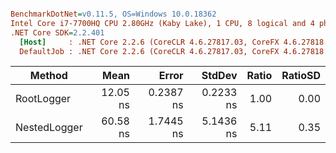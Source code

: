 ``` ini

BenchmarkDotNet=v0.11.5, OS=Windows 10.0.18362
Intel Core i7-7700HQ CPU 2.80GHz (Kaby Lake), 1 CPU, 8 logical and 4 physical cores
.NET Core SDK=2.2.401
  [Host]     : .NET Core 2.2.6 (CoreCLR 4.6.27817.03, CoreFX 4.6.27818.02), 64bit RyuJIT
  DefaultJob : .NET Core 2.2.6 (CoreCLR 4.6.27817.03, CoreFX 4.6.27818.02), 64bit RyuJIT


```
|       Method |     Mean |     Error |    StdDev | Ratio | RatioSD |
|------------- |---------:|----------:|----------:|------:|--------:|
|   RootLogger | 12.05 ns | 0.2387 ns | 0.2233 ns |  1.00 |    0.00 |
| NestedLogger | 60.58 ns | 1.7445 ns | 5.1436 ns |  5.11 |    0.35 |
